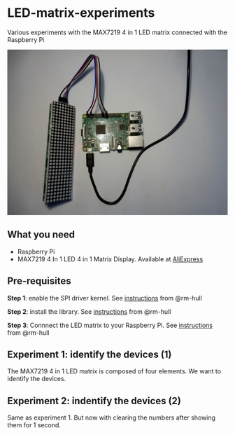 # LED-matrix-experiments
Various experiments with the MAX7219 4 in 1 LED matrix connected with the Raspberry Pi

![Image](https://github.com/LekkerPrutsen/LED-matrix-experiments/blob/master/images/DSCN2036.JPG)


## What you need ##
- Raspberry Pi
- MAX7219 4 In 1 LED 4 in 1 Matrix Display. Available at [AliExpress](https://nl.aliexpress.com/item/MAX7219-Microcontroller-4-In-1-Display-with-5P-Line-Dot-Matrix-Module-for-Arduino/32669747663.html?spm=2114.13010608.0.0.gZJlAA&detailNewVersion=&categoryId=200003315)


## Pre-requisites ##
**Step 1**: enable the SPI driver kernel. See [instructions](https://github.com/rm-hull/max7219/blob/master/docs/install.rst) from @rm-hull

**Step 2**: install the library. See [instructions](https://github.com/rm-hull/max7219/blob/master/docs/install.rst) from @rm-hull

**Step 3**: Connnect the LED matrix to your Raspberry Pi. See [instructions](https://github.com/rm-hull/max7219/blob/master/docs/install.rst) from @rm-hull


## Experiment 1: identify the devices (1)
The MAX7219 4 in 1 LED matrix is composed of four elements. We want to identify the devices.


## Experiment 2: indentify the devices (2)
Same as experiment 1. But now with clearing the numbers after showing them for 1 second. 
